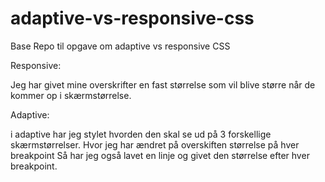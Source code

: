 # adaptive-vs-responsive-css
Base Repo til opgave om adaptive vs responsive CSS

Responsive:

Jeg har givet mine overskrifter en fast størrelse som vil blive større når de kommer op i skærmstørrelse.


Adaptive:

i adaptive har jeg stylet hvorden den skal se ud på 3 forskellige skærmstørrelser.
Hvor jeg har ændret på overskiften størrelse på hver breakpoint
Så har jeg også lavet en linje og givet den størrelse efter hver breakpoint.
